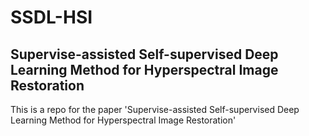 # SSDL-HSI
## Supervise-assisted Self-supervised Deep Learning Method for Hyperspectral Image Restoration

This is a repo for the paper 'Supervise-assisted Self-supervised Deep Learning Method for Hyperspectral Image Restoration'
